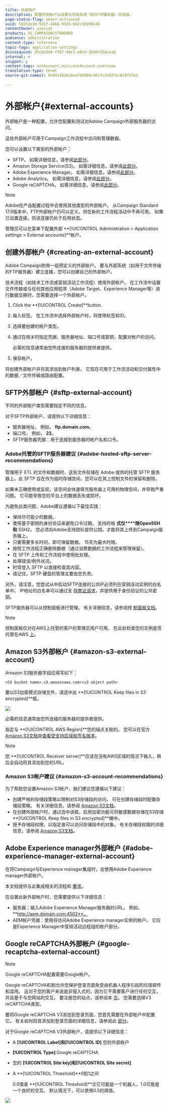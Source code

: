 ```yaml
---
title: 外部帐户
description: 配置外部帐户以设置与外部系统（如SFTP服务器）的连接。
page-status-flag: never-activated
uuid: 5d2e2e3d-5d1f-4466-97e5-842c50390146
contentOwner: sauviat
products: SG_CAMPAIGN/STANDARD
audience: administration
content-type: reference
topic-tags: application-settings
discoiquuid: d5c6a3d4-f767-46c1-a8c0-3b9dc52dcea8
internal: n
snippet: y
context-tags: extAccount,main;extAccount,overview
translation-type: tm+mt
source-git-commit: 9c04148a6c0eafdd909c461fc3e927ec8c8fbfed

---
```



# 外部帐户{#external-accounts}

外部帐户是一种配置，允许您配置和测试对Adobe Campaign外部服务器的访问。

这些外部帐户可用于Campaign工作流程中访问和管理数据。

您可以设置以下类型的外部帐户：

* SFTP。 如需详细信息，请参阅[此部分](#sftp-external-account)。
* Amazon Storage Service(S3)。 如需详细信息，请参阅[此部分](#amazon-s3-external-account)。
* Adobe Experience Manager。 如需详细信息，请参阅[此部分](#adobe-experience-manager-external-account)。
* Adobe Analytics。 如需详细信息，请参阅[此部分](../../integrating/using/configure-campaign-analytics-integration.md)。
* Google reCAPTCHA。 如需详细信息，请参阅[此部分](#google-recaptcha-external-account)。

>[!NOTE]
>
>Adobe在产品配置过程中会使用其他类型的外部帐户。 从Campaign Standard 17.9版本中，FTP外部帐户仍可以定义，但在新的工作流程活动中不再可用。 如果已设置连接，则该连接仍处于启用状态。

管理员可以在菜单下配置外部 **[!UICONTROL Administration > Application settings > External accounts]**帐户。

## 创建外部帐户 {#creating-an-external-account}

Adobe Campaign附带一组预定义的外部帐户。 要与外部系统（如用于文件传输的FTP服务器）建立连接，您可以创建自己的外部帐户。

技术流程（如技术工作流或营销活动工作流程）使用外部帐户。 在工作流中设置文件传输或与任何其他应用程序（Adobe Target、Experience Manager等）进行数据交换时，您需要选择一个外部帐户。

1. Click the **[!UICONTROL Create]**button.
1. 输入标签。 在工作流中选择外部帐户时，将使用标签和ID。
1. 选择要创建的帐户类型。
1. 通过在相关时指定凭据、服务器地址、端口号或密钥，配置对帐户的访问。

   必需的信息通常由您所连接的服务器的提供者提供。

1. 保存帐户。

将创建外部帐户并将其添加到帐户列表。 它现在可用于工作流活动和交付属性中的数据／文件传输或路由配置。

## SFTP外部帐户 {#sftp-external-account}

不同的外部帐户类型需要指定不同的信息。

对于SFTP外部帐户，请提供以下详细信息：

* 服务器地址。 例如， **ftp.domain.com**。
* 端口号。 例如， **22**。
* SFTP服务器凭据：用于连接到服务器的帐户名和口令。

### Adobe托管的SFTP服务器建议 {#adobe-hosted-sftp-server-recommendations}

管理用于 ETL 的文件和数据时，这些文件存储在 Adobe 提供的托管 SFTP 服务器上。此 SFTP 旨在作为临时存储空间，您可以在其上控制文件的保留和删除。

如果未正确使用或监视，该空间会快速填充服务器上可用的物理空间，并导致严重问题。 它可能导致您的平台上的数据丢失或损坏。

为避免此类问题，Adobe建议遵循以下最佳实践：

* 保持尽可能少的数据。
* 使用基于密钥的身份验证来避免口令过期。 支持的格 **式仅****限OpenSSH和** SSH2。 您必须向Adobe支持团队提供公钥，才能将其上传到Campaign服务器上。
* 只要需要多长时间，即可保留数据。 15天为最大时限。
* 按照工作流程正确删除数据（通过消费数据的工作流程来管理保留）。
* 在 SFTP 上传和工作流程中使用批处理。
* 处理错误/例外状况。
* 时常登入 SFTP 以直接检查其内容。
* 请记住，SFTP 硬盘的管理主要由您负责。

另外，请注意，您尝试从中启动SFTP连接的公共IP必须列在营销活动实例的白名单中。 IP地址的白名单可以通过支 [持票证请求](https://support.neolane.net)，并提供用于身份验证的公共密钥。

SFTP服务器可以从控制面板进行管理。 有关详细信息，请参阅控 [制面板文档](https://docs.adobe.com/content/help/en/control-panel/using/sftp-management/about-sftp-management.html)。

>[!NOTE]
>
>控制面板仅对在AWS上托管的客户的管理员用户可用。
在此处检查您的实例是否托管在AWS [上](https://docs.adobe.com/content/help/en/control-panel/using/faq.html#ims-org-id)。

## Amazon S3外部帐户 {#amazon-s3-external-account}

Amazon S3服务器字段应填写如下：

```
<S3 bucket name>.s3.amazonaws.com/<s3 object path>
```

要以S3加密模式存储文件，请选中此 **[!UICONTROL Keep files in S3 encrypted]**框。

![](assets/external_accounts_2.png)

必需的信息通常由您所连接的服务器的提供者提供。

指定与 **[!UICONTROL AWS Region]**您的端点关联的。 您可以在官方[Amazon S3文档中查看受支持区域和签名版本](https://docs.aws.amazon.com/general/latest/gr/rande.html#s3_region)。

>[!NOTE]
>
>您 **[!UICONTROL Receiver server]**应该在没有AWS区域的情况下输入，稍后会自动将其添加到您的URL。

### Amazon S3帐户建议 {#amazon-s3-account-recommendations}

为了帮助您设置Amazon S3帐户，我们建议您遵循以下建议：

* 创建严格的存储段策略以限制对S3存储段的访问。 可在创建存储段时配置存储段策略。 有关详细信息，请参阅 [Amazon S3文档](https://docs.aws.amazon.com/AmazonS3/latest/dev//example-bucket-policies.html)。
* 在创建外部帐户时，通过选中该框，启用加密功能可将敏感数据存储在S3存储 **[!UICONTROL Keep files in S3 encrypted]**桶中。
* 授予存储段权限，以指定谁可以访问存储段中的对象。 有关存储段权限的详细信息，请参阅 [Amazon S3文档](https://docs.aws.amazon.com/AmazonS3/latest/dev//access-control-overview.html)。

## Adobe Experience manager外部帐户 {#adobe-experience-manager-external-account}

在将Campaign与Experience manager集成时，会使用Adobe Experience manager外部帐户。

本文档提供与此集成相关的流程和 [要求](../../integrating/using/about-campaign-integrations.md)。

在设置此新外部帐户时，您需要提供以下详细信息：

* 服务器：输入Adobe Experience Manager服务器的URL。 例如， **http://aem.domain.com:4502**。
* AEM帐户凭据：使用将访问Adobe Experience manager实例的帐户。 它应是Experience Manager中营销活动远程组的帐户部分。

## Google reCAPTCHA外部帐户 {#google-recaptcha-external-account}

>[!NOTE]
>
>Google reCAPTCHA配置需要Google帐户。

Google reCAPTCHA机制允许您保护登录页面免受由机器人程序引起的垃圾邮件和滥用。 这对于您的客户来说是非侵入式的，因为它不需要客户进行任何交互，并且基于与您网站的交互。 要注册您的站点，请参阅本 [页](https://www.google.com/recaptcha/admin/create)。 您需要选择V3 reCAPTCHA类型。

要将Google reCAPTCHA V3添加到登录页面，您首先需要在外部帐户中配置它。 有关如何将其添加到登录页面的详细信息，请参阅此 [部分](../../channels/using/configuring-landing-page.md#setting-google-recaptcha)。

对于Google reCAPTCHA V3外部帐户，请提供以下详细信息：

* A **[!UICONTROL Label]**和**[!UICONTROL ID]** 您的外部帐户
* **[!UICONTROL Type]**:Google reCAPTCHA
* 您的 **[!UICONTROL Site key]**和**[!UICONTROL Site secret]**
* A **[!UICONTROL Threshold]**0到1之间

   0.0值表 **[!UICONTROL Threshold]**示它可能是一个机器人，1.0可能是一个良好的交互。 默认情况下，可以使用0.5的阈值。

![](assets/external_accounts_3.png)
